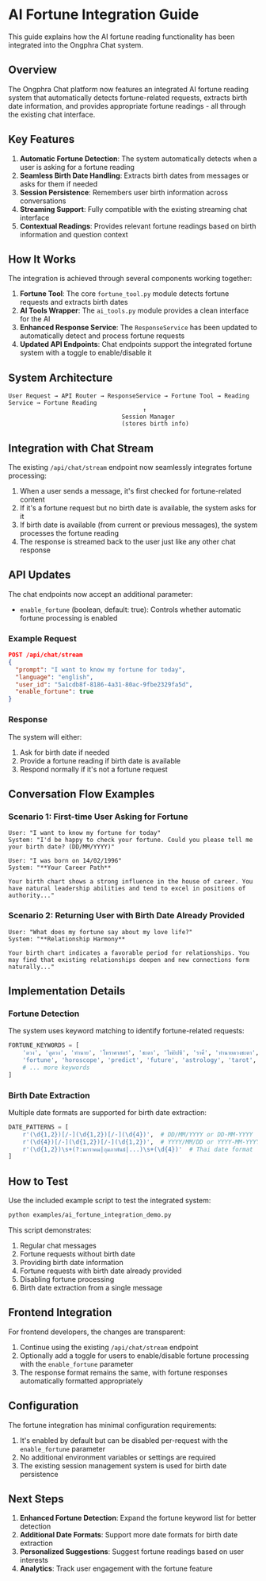# AI Fortune Integration Guide

This guide explains how the AI fortune reading functionality has been integrated into the Ongphra Chat system.

## Overview

The Ongphra Chat platform now features an integrated AI fortune reading system that automatically detects fortune-related requests, extracts birth date information, and provides appropriate fortune readings - all through the existing chat interface.

## Key Features

1. **Automatic Fortune Detection**: The system automatically detects when a user is asking for a fortune reading
2. **Seamless Birth Date Handling**: Extracts birth dates from messages or asks for them if needed
3. **Session Persistence**: Remembers user birth information across conversations
4. **Streaming Support**: Fully compatible with the existing streaming chat interface
5. **Contextual Readings**: Provides relevant fortune readings based on birth information and question context

## How It Works

The integration is achieved through several components working together:

1. **Fortune Tool**: The core `fortune_tool.py` module detects fortune requests and extracts birth dates
2. **AI Tools Wrapper**: The `ai_tools.py` module provides a clean interface for the AI
3. **Enhanced Response Service**: The `ResponseService` has been updated to automatically detect and process fortune requests
4. **Updated API Endpoints**: Chat endpoints support the integrated fortune system with a toggle to enable/disable it

## System Architecture

```
User Request → API Router → ResponseService → Fortune Tool → Reading Service → Fortune Reading
                                      ↑
                                Session Manager
                                (stores birth info)
```

## Integration with Chat Stream

The existing `/api/chat/stream` endpoint now seamlessly integrates fortune processing:

1. When a user sends a message, it's first checked for fortune-related content
2. If it's a fortune request but no birth date is available, the system asks for it
3. If birth date is available (from current or previous messages), the system processes the fortune reading
4. The response is streamed back to the user just like any other chat response

## API Updates

The chat endpoints now accept an additional parameter:

- `enable_fortune` (boolean, default: true): Controls whether automatic fortune processing is enabled

### Example Request

```json
POST /api/chat/stream
{
  "prompt": "I want to know my fortune for today",
  "language": "english",
  "user_id": "5a1cdb8f-8186-4a31-80ac-9fbe2329fa5d",
  "enable_fortune": true
}
```

### Response

The system will either:
1. Ask for birth date if needed
2. Provide a fortune reading if birth date is available
3. Respond normally if it's not a fortune request

## Conversation Flow Examples

### Scenario 1: First-time User Asking for Fortune

```
User: "I want to know my fortune for today"
System: "I'd be happy to check your fortune. Could you please tell me your birth date? (DD/MM/YYYY)"

User: "I was born on 14/02/1996"
System: "**Your Career Path**

Your birth chart shows a strong influence in the house of career. You have natural leadership abilities and tend to excel in positions of authority..."
```

### Scenario 2: Returning User with Birth Date Already Provided

```
User: "What does my fortune say about my love life?"
System: "**Relationship Harmony**

Your birth chart indicates a favorable period for relationships. You may find that existing relationships deepen and new connections form naturally..."
```

## Implementation Details

### Fortune Detection

The system uses keyword matching to identify fortune-related requests:

```python
FORTUNE_KEYWORDS = [
    'ดวง', 'ดูดวง', 'ทำนาย', 'โหราศาสตร์', 'ชะตา', 'ไพ่ยิปซี', 'ราศี', 'ทำนายดวงชะตา',
    'fortune', 'horoscope', 'predict', 'future', 'astrology', 'tarot', 'destiny',
    # ... more keywords
]
```

### Birth Date Extraction

Multiple date formats are supported for birth date extraction:

```python
DATE_PATTERNS = [
    r'(\d{1,2})[/-](\d{1,2})[/-](\d{4})',  # DD/MM/YYYY or DD-MM-YYYY
    r'(\d{4})[/-](\d{1,2})[/-](\d{1,2})',  # YYYY/MM/DD or YYYY-MM-YYYY
    r'(\d{1,2})\s+(?:มกราคม|กุมภาพันธ์|...)\s+(\d{4})'  # Thai date format
]
```

## How to Test

Use the included example script to test the integrated system:

```bash
python examples/ai_fortune_integration_demo.py
```

This script demonstrates:
1. Regular chat messages
2. Fortune requests without birth date
3. Providing birth date information
4. Fortune requests with birth date already provided
5. Disabling fortune processing
6. Birth date extraction from a single message

## Frontend Integration

For frontend developers, the changes are transparent:

1. Continue using the existing `/api/chat/stream` endpoint
2. Optionally add a toggle for users to enable/disable fortune processing with the `enable_fortune` parameter
3. The response format remains the same, with fortune responses automatically formatted appropriately

## Configuration

The fortune integration has minimal configuration requirements:

1. It's enabled by default but can be disabled per-request with the `enable_fortune` parameter
2. No additional environment variables or settings are required
3. The existing session management system is used for birth date persistence

## Next Steps

1. **Enhanced Fortune Detection**: Expand the fortune keyword list for better detection
2. **Additional Date Formats**: Support more date formats for birth date extraction
3. **Personalized Suggestions**: Suggest fortune readings based on user interests
4. **Analytics**: Track user engagement with the fortune feature 